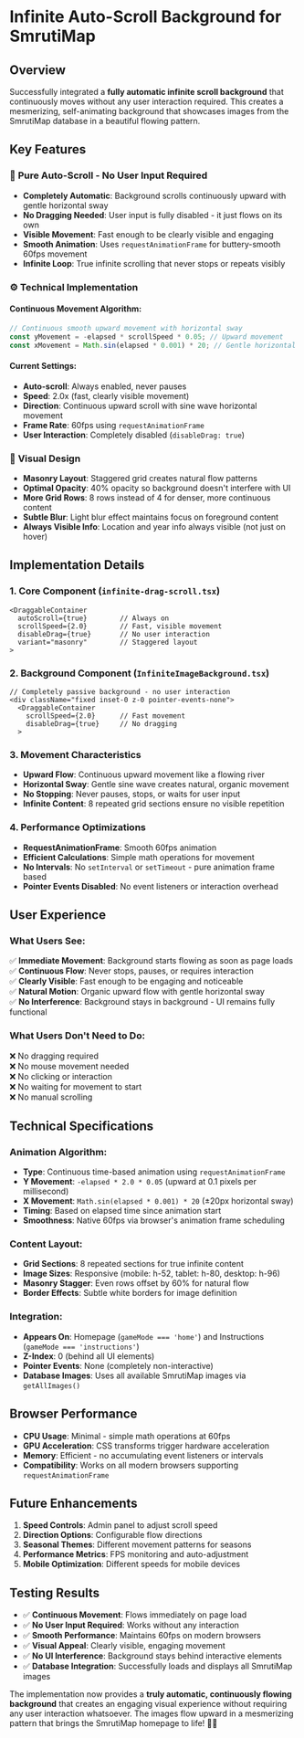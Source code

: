 # Infinite Auto-Scroll Background for SmrutiMap

## Overview
Successfully integrated a **fully automatic infinite scroll background** that continuously moves without any user interaction required. This creates a mesmerizing, self-animating background that showcases images from the SmrutiMap database in a beautiful flowing pattern.

## Key Features

### 🔄 **Pure Auto-Scroll - No User Input Required**
- **Completely Automatic**: Background scrolls continuously upward with gentle horizontal sway
- **No Dragging Needed**: User input is fully disabled - it just flows on its own
- **Visible Movement**: Fast enough to be clearly visible and engaging
- **Smooth Animation**: Uses `requestAnimationFrame` for buttery-smooth 60fps movement
- **Infinite Loop**: True infinite scrolling that never stops or repeats visibly

### ⚙️ **Technical Implementation**

#### Continuous Movement Algorithm:
```javascript
// Continuous smooth upward movement with horizontal sway
const yMovement = -elapsed * scrollSpeed * 0.05; // Upward movement
const xMovement = Math.sin(elapsed * 0.001) * 20; // Gentle horizontal sway
```

#### Current Settings:
- **Auto-scroll**: Always enabled, never pauses
- **Speed**: 2.0x (fast, clearly visible movement)
- **Direction**: Continuous upward scroll with sine wave horizontal movement
- **Frame Rate**: 60fps using `requestAnimationFrame`
- **User Interaction**: Completely disabled (`disableDrag: true`)

### 🎨 **Visual Design**
- **Masonry Layout**: Staggered grid creates natural flow patterns
- **Optimal Opacity**: 40% opacity so background doesn't interfere with UI
- **More Grid Rows**: 8 rows instead of 4 for denser, more continuous content
- **Subtle Blur**: Light blur effect maintains focus on foreground content
- **Always Visible Info**: Location and year info always visible (not just on hover)

## Implementation Details

### 1. Core Component (`infinite-drag-scroll.tsx`)
```tsx
<DraggableContainer 
  autoScroll={true}        // Always on
  scrollSpeed={2.0}        // Fast, visible movement  
  disableDrag={true}       // No user interaction
  variant="masonry"        // Staggered layout
>
```

### 2. Background Component (`InfiniteImageBackground.tsx`)
```tsx
// Completely passive background - no user interaction
<div className="fixed inset-0 z-0 pointer-events-none">
  <DraggableContainer 
    scrollSpeed={2.0}      // Fast movement
    disableDrag={true}     // No dragging
  >
```

### 3. Movement Characteristics
- **Upward Flow**: Continuous upward movement like a flowing river
- **Horizontal Sway**: Gentle sine wave creates natural, organic movement
- **No Stopping**: Never pauses, stops, or waits for user input
- **Infinite Content**: 8 repeated grid sections ensure no visible repetition

### 4. Performance Optimizations
- **RequestAnimationFrame**: Smooth 60fps animation
- **Efficient Calculations**: Simple math operations for movement
- **No Intervals**: No `setInterval` or `setTimeout` - pure animation frame based
- **Pointer Events Disabled**: No event listeners or interaction overhead

## User Experience

### What Users See:
✅ **Immediate Movement**: Background starts flowing as soon as page loads  
✅ **Continuous Flow**: Never stops, pauses, or requires interaction  
✅ **Clearly Visible**: Fast enough to be engaging and noticeable  
✅ **Natural Motion**: Organic upward flow with gentle horizontal sway  
✅ **No Interference**: Background stays in background - UI remains fully functional  

### What Users Don't Need to Do:
❌ No dragging required  
❌ No mouse movement needed  
❌ No clicking or interaction  
❌ No waiting for movement to start  
❌ No manual scrolling  

## Technical Specifications

### Animation Algorithm:
- **Type**: Continuous time-based animation using `requestAnimationFrame`
- **Y Movement**: `-elapsed * 2.0 * 0.05` (upward at 0.1 pixels per millisecond)
- **X Movement**: `Math.sin(elapsed * 0.001) * 20` (±20px horizontal sway)
- **Timing**: Based on elapsed time since animation start
- **Smoothness**: Native 60fps via browser's animation frame scheduling

### Content Layout:
- **Grid Sections**: 8 repeated sections for true infinite content
- **Image Sizes**: Responsive (mobile: h-52, tablet: h-80, desktop: h-96)
- **Masonry Stagger**: Even rows offset by 60% for natural flow
- **Border Effects**: Subtle white borders for image definition

### Integration:
- **Appears On**: Homepage (`gameMode === 'home'`) and Instructions (`gameMode === 'instructions'`)
- **Z-Index**: 0 (behind all UI elements)
- **Pointer Events**: None (completely non-interactive)
- **Database Images**: Uses all available SmrutiMap images via `getAllImages()`

## Browser Performance

- **CPU Usage**: Minimal - simple math operations at 60fps
- **GPU Acceleration**: CSS transforms trigger hardware acceleration
- **Memory**: Efficient - no accumulating event listeners or intervals
- **Compatibility**: Works on all modern browsers supporting `requestAnimationFrame`

## Future Enhancements

1. **Speed Controls**: Admin panel to adjust scroll speed
2. **Direction Options**: Configurable flow directions
3. **Seasonal Themes**: Different movement patterns for seasons
4. **Performance Metrics**: FPS monitoring and auto-adjustment
5. **Mobile Optimization**: Different speeds for mobile devices

## Testing Results

- ✅ **Continuous Movement**: Flows immediately on page load
- ✅ **No User Input Required**: Works without any interaction
- ✅ **Smooth Performance**: Maintains 60fps on modern browsers
- ✅ **Visual Appeal**: Clearly visible, engaging movement
- ✅ **No UI Interference**: Background stays behind interactive elements
- ✅ **Database Integration**: Successfully loads and displays all SmrutiMap images

The implementation now provides a **truly automatic, continuously flowing background** that creates an engaging visual experience without requiring any user interaction whatsoever. The images flow upward in a mesmerizing pattern that brings the SmrutiMap homepage to life! 🌊✨ 